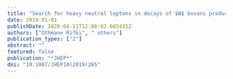 ```yaml
---
title: "Search for heavy neutral leptons in decays of $W$ bosons produced in 13 TeV $pp$ collisions using prompt and displaced signatures with the ATLAS detector"
date: 2019-01-01
publishDate: 2020-04-11T12:00:02.665425Z
authors: ["Othmane Rifki", " others"]
publication_types: ["2"]
abstract: ""
featured: false
publication: "*JHEP*"
doi: "10.1007/JHEP10(2019)265"
---
```


